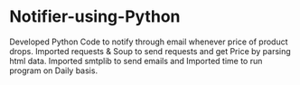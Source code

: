 # Notifier-using-Python
Developed Python Code to notify through email whenever price of product drops.
Imported requests & Soup to send requests and get Price by parsing html data.
Imported smtplib to send emails and Imported time to run program on Daily basis.
